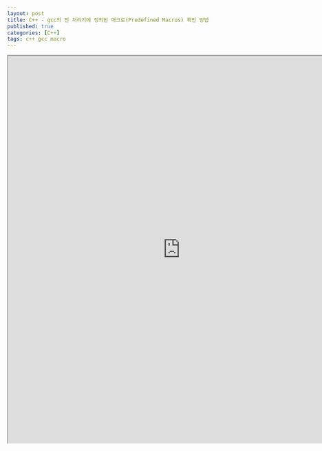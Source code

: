 ```yaml
---
layout: post
title: C++ - gcc의 전 처리기에 정의된 매크로(Predefined Macros) 확인 방법
published: true
categories: [C++]
tags: c++ gcc macro
---
```

<iframe width="800" height="900" src="https://docs.google.com/document/d/e/2PACX-1vTJHpUTIsW0YN75nGYctebLtePQZF-xFqEH-39xtQuaGxRI6YdmQzUD37Ih40p9U8hAyv7vzhMyhVkR/pub?embedded=true"></iframe>   
  